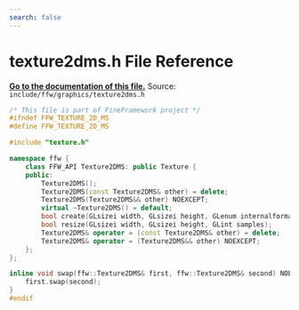 ```yaml
---
search: false
---
```


# texture2dms.h File Reference

**[Go to the documentation of this file.](texture2dms_8h.md)**
Source: `include/ffw/graphics/texture2dms.h`

    
    
    
    
    
    
    
    
      
    
    
    
```cpp
/* This file is part of FineFramework project */
#ifndef FFW_TEXTURE_2D_MS
#define FFW_TEXTURE_2D_MS

#include "texture.h"

namespace ffw {
    class FFW_API Texture2DMS: public Texture {
    public:
        Texture2DMS();
        Texture2DMS(const Texture2DMS& other) = delete;
        Texture2DMS(Texture2DMS&& other) NOEXCEPT;
        virtual ~Texture2DMS() = default;
        bool create(GLsizei width, GLsizei height, GLenum internalformat, GLint samples);
        bool resize(GLsizei width, GLsizei height, GLint samples);
        Texture2DMS& operator = (const Texture2DMS& other) = delete;
        Texture2DMS& operator = (Texture2DMS&& other) NOEXCEPT;
    };
};

inline void swap(ffw::Texture2DMS& first, ffw::Texture2DMS& second) NOEXCEPT {
    first.swap(second);
}
#endif
```


    
  
